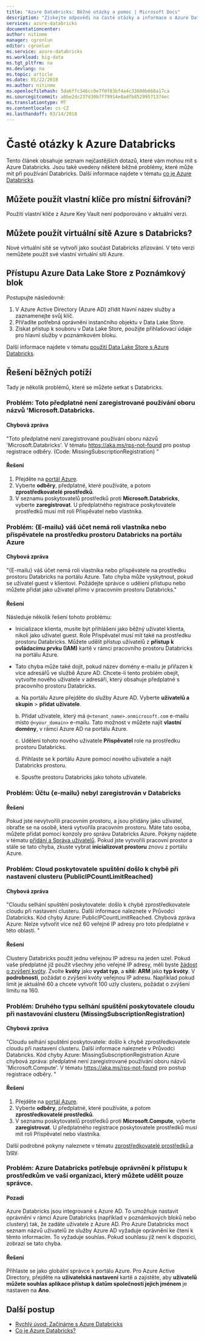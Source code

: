 ```yaml
---
title: "Azure Databricks: Běžné otázky a pomoc | Microsoft Docs"
description: "Získejte odpovědi na časté otázky a informace o Azure Databricks odstraňování potíží."
services: azure-databricks
documentationcenter: 
author: nitinme
manager: cgronlun
editor: cgronlun
ms.service: azure-databricks
ms.workload: big-data
ms.tgt_pltfrm: na
ms.devlang: na
ms.topic: article
ms.date: 01/22/2018
ms.author: nitinme
ms.openlocfilehash: 5da6ffc346cc0e7f0f83bf4a4c33600b668a17ca
ms.sourcegitcommit: a0be2dc237d30b7f79914e8adfb85299571374ec
ms.translationtype: MT
ms.contentlocale: cs-CZ
ms.lasthandoff: 03/14/2018
---
```

# <a name="frequently-asked-questions-about-azure-databricks"></a>Časté otázky k Azure Databricks

Tento článek obsahuje seznam nejčastějších dotazů, které vám mohou mít s Azure Databricks. Jsou také uvedeny některé běžné problémy, které může mít při používání Databricks. Další informace najdete v tématu [co je Azure Databricks](what-is-azure-databricks.md). 

## <a name="can-i-use-my-own-keys-for-local-encryption"></a>Můžete použít vlastní klíče pro místní šifrování? 
Použití vlastní klíče z Azure Key Vault není podporováno v aktuální verzi. 

## <a name="can-i-use-azure-virtual-networks-with-databricks"></a>Můžete použít virtuální sítě Azure s Databricks?
Nové virtuální sítě se vytvoří jako součást Databricks zřizování. V této verzi nemůžete použít své vlastní virtuální síti Azure.

## <a name="how-do-i-access-azure-data-lake-store-from-a-notebook"></a>Přístupu Azure Data Lake Store z Poznámkový blok 

Postupujte následovně:
1. V Azure Active Directory (Azure AD) zřídit hlavní název služby a zaznamenejte svůj klíč.
2. Přiřadíte potřebná oprávnění instančního objektu v Data Lake Store.
3. Získat přístup k souboru v Data Lake Store, použijte přihlašovací údaje pro hlavní služby v poznámkovém bloku.

Další informace najdete v tématu [použití Data Lake Store s Azure Databricks](https://docs.azuredatabricks.net/spark/latest/data-sources/azure/azure-datalake.html).

## <a name="fix-common-problems"></a>Řešení běžných potíží

Tady je několik problémů, které se můžete setkat s Databricks.

### <a name="issue-this-subscription-is-not-registered-to-use-the-namespace-microsoftdatabricks"></a>Problém: Toto předplatné není zaregistrované používání oboru názvů 'Microsoft.Databricks.

#### <a name="error-message"></a>Chybová zpráva

"Toto předplatné není zaregistrované používání oboru názvů 'Microsoft.Databricks'. V tématu https://aka.ms/rps-not-found pro postup registrace odběry. (Code: MissingSubscriptionRegistration) "

#### <a name="solution"></a>Řešení

1. Přejděte na [portál Azure](https://portal.azure.com).
2. Vyberte **odběry**, předplatné, které používáte, a potom **zprostředkovatelé prostředků**. 
3. V seznamu poskytovatelů prostředků proti **Microsoft.Databricks**, vyberte **zaregistrovat**. U předplatného registrace poskytovatele prostředků musí mít roli Přispěvatel nebo vlastníka.


### <a name="issue-your-account-email-does-not-have-the-owner-or-contributor-role-on-the-databricks-workspace-resource-in-the-azure-portal"></a>Problém: {E-mailu} váš účet nemá roli vlastníka nebo přispěvatele na prostředku prostoru Databricks na portálu Azure

#### <a name="error-message"></a>Chybová zpráva

"{E-mailu} váš účet nemá roli vlastníka nebo přispěvatele na prostředku prostoru Databricks na portálu Azure. Tato chyba může vyskytnout, pokud se uživatel guest v klientovi. Požádejte správce o udělení přístupu nebo můžete přidat jako uživatel přímo v pracovním prostoru Databricks." 

#### <a name="solution"></a>Řešení

Následuje několik řešení tohoto problému:

* Inicializace klienta, musíte být přihlášeni jako běžný uživatel klienta, nikoli jako uživatel guest. Role Přispěvatel musí mít také na prostředku prostoru Databricks. Můžete udělit přístup uživatelů z **přístup k ovládacímu prvku (IAM)** kartě v rámci pracovního prostoru Databricks na portálu Azure.

* Tato chyba může také dojít, pokud název domény e-mailu je přiřazen k více adresářů ve službě Azure AD. Chcete-li tento problém obejít, vytvořte nového uživatele v adresáři, který obsahuje předplatné s pracovního prostoru Databricks.

    a. Na portálu Azure přejděte do služby Azure AD. Vyberte **uživatelů a skupin** > **přidat uživatele**.

    b. Přidat uživatele, který má `@<tenant_name>.onmicrosoft.com` e-mailu místo `@<your_domain>` e-mailu. Tato možnost v můžete najít **vlastní domény**, v rámci Azure AD na portálu Azure.
    
    c. Udělení tohoto nového uživatele **Přispěvatel** role na prostředku prostoru Databricks.
    
    d. Přihlaste se k portálu Azure pomocí nového uživatele a najít Databricks prostoru.
    
    e. Spusťte prostoru Databricks jako tohoto uživatele.


### <a name="issue-your-account-email-has-not-been-registered-in-databricks"></a>Problém: Účtu {e-mailu} nebyl zaregistrován v Databricks 

#### <a name="solution"></a>Řešení

Pokud jste nevytvořili pracovním prostoru, a jsou přidány jako uživatel, obraťte se na osobě, která vytvořila pracovním prostoru. Máte tato osoba, můžete přidat pomocí konzoly pro správu Databricks Azure. Pokyny najdete v tématu [přidání a Správa uživatelů](https://docs.azuredatabricks.net/administration-guide/admin-settings/users.html). Pokud jste vytvořili pracovní prostor a stále se tato chyba, zkuste vybrat **inicializovat prostoru** znovu z portálu Azure.

### <a name="issue-cloud-provider-launch-failure-while-setting-up-the-cluster-publicipcountlimitreached"></a>Problém: Cloud poskytovatele spuštění došlo k chybě při nastavení clusteru (PublicIPCountLimitReached)

#### <a name="error-message"></a>Chybová zpráva

"Cloudu selhání spuštění poskytovatele: došlo k chybě zprostředkovatele cloudu při nastavení clusteru. Další informace naleznete v Průvodci Databricks. Kód chyby Azure: PublicIPCountLimitReached. Chybová zpráva Azure: Nelze vytvořit více než 60 veřejné IP adresy pro toto předplatné v této oblasti. "

#### <a name="solution"></a>Řešení

Clustery Databricks použít jednu veřejnou IP adresu na jeden uzel. Pokud vaše předplatné již použit všechny jeho veřejné IP adresy, měli byste [žádost o zvýšení kvóty](https://docs.microsoft.com/azure/azure-supportability/resource-manager-core-quotas-request). Zvolte **kvóty** jako **vydat typ**, a **sítě: ARM** jako **typ kvóty**. V **podrobnosti**, požádat o zvýšení kvóty veřejnou IP adresu. Například pokud limit je aktuálně 60 a chcete vytvořit 100 uzly clusteru, požádat o zvýšení limitu na 160.

### <a name="issue-a-second-type-of-cloud-provider-launch-failure-while-setting-up-the-cluster-missingsubscriptionregistration"></a>Problém: Druhého typu selhání spuštění poskytovatele cloudu při nastavování clusteru (MissingSubscriptionRegistration)

#### <a name="error-message"></a>Chybová zpráva

"Cloudu selhání spuštění poskytovatele: došlo k chybě zprostředkovatele cloudu při nastavení clusteru. Další informace naleznete v Průvodci Databricks.
Kód chyby Azure: MissingSubscriptionRegistration Azure chybová zpráva: předplatné není zaregistrované používání oboru názvů 'Microsoft.Compute'. V tématu https://aka.ms/rps-not-found pro postup registrace odběry. "

#### <a name="solution"></a>Řešení

1. Přejděte na [portál Azure](https://portal.azure.com).
2. Vyberte **odběry**, předplatné, které používáte, a potom **zprostředkovatelé prostředků**. 
3. V seznamu poskytovatelů prostředků proti **Microsoft.Compute**, vyberte **zaregistrovat**. U předplatného registrace poskytovatele prostředků musí mít roli Přispěvatel nebo vlastníka.

Další podrobné pokyny naleznete v tématu [zprostředkovatelé prostředků a typy](../azure-resource-manager/resource-manager-supported-services.md).

### <a name="issue-azure-databricks-needs-permissions-to-access-resources-in-your-organization-that-only-an-admin-can-grant"></a>Problém: Azure Databricks potřebuje oprávnění k přístupu k prostředkům ve vaší organizaci, který můžete udělit pouze správce.

#### <a name="background"></a>Pozadí

Azure Databricks jsou integrované s Azure AD. To umožňuje nastavit oprávnění v rámci Azure Databricks (například v poznámkových bloků nebo clustery) tak, že zadáte uživatele z Azure AD. Pro Azure Databricks moct seznam názvů uživatelů ze služby Azure AD vyžaduje oprávnění ke čtení k těmto informacím. To vyžaduje souhlas. Pokud souhlasu již není k dispozici, zobrazí se tato chyba.

#### <a name="solution"></a>Řešení

Přihlaste se jako globální správce k portálu Azure. Pro Azure Active Directory, přejděte na **uživatelská nastavení** kartě a zajistěte, aby **uživatelů můžete souhlas aplikace přístup k datům společnosti jejich jménem** je nastaven na **Ano**.

## <a name="next-steps"></a>Další postup

- [Rychlý úvod: Začínáme s Azure Databricks](quickstart-create-databricks-workspace-portal.md)
- [Co je Azure Databricks?](what-is-azure-databricks.md)

